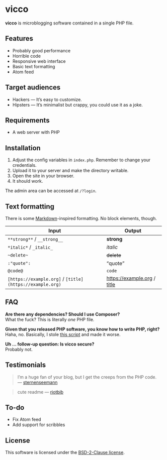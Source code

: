 # vicco

__vicco__ is microblogging software contained in a single PHP file.

## Features
* Probably good performance
* Horrible code
* Responsive web interface
* Basic text formatting
* Atom feed

## Target audiences
* Hackers — It’s easy to customize.
* Hipsters — It’s minimalist but crappy, you could use it as a joke.

## Requirements
* A web server with PHP

## Installation
1. Adjust the config variables in `index.php`. Remember to change your credentials.
2. Upload it to your server and make the directory writable.
3. Open the site in your browser.
4. It should work.

The admin area can be accessed at `/?login`.

## Text formatting
There is some [Markdown](https://daringfireball.net/projects/markdown/)-inspired formatting. No block elements, though.

| Input                                                    | Output                                             |
| ---                                                      | ---                                                |
| `**strong**` / `__strong__`                              | __strong__                                         |
| `*italic*` / `_italic_`                                  | _italic_                                           |
| `~delete~`                                               | ~~delete~~                                         |
| `:"quote":`                                              | <q>quote</q>                                       |
| `@code@`                                                 | `code`                                             |
| `[https://example.org]` / `[title](https://example.org)` | https://example.org / [title](https://example.org) |

## FAQ

**Are there any dependencies? Should I use Composer?**  
What the fuck? This is literally _one_ PHP file.

**Given that you released PHP software, you know how to write PHP, right?**  
Haha, no. Basically, I stole [this script](https://github.com/lawl/b.php) and made it worse.

**Uh … follow-up question: Is vicco secure?**  
Probably not.

## Testimonials
> I’m a huge fan of your blog, but I get the creeps from the PHP code.  
— [sternenseemann](https://github.com/sternenseemann)

> cute readme
— [riotbib](https://github.com/riotbib)

## To-do
* Fix Atom feed
* Add support for scribbles

## License

This software is licensed under the [BSD-2-Clause license](https://opensource.org/licenses/BSD-2-Clause).
